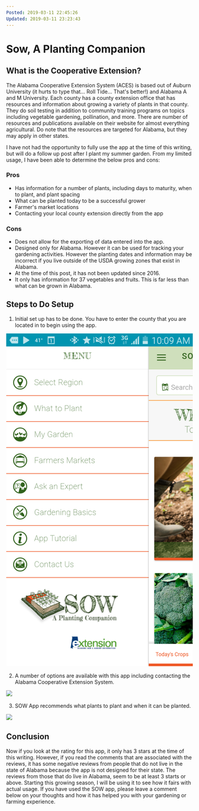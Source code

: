 ```yaml
---
Posted: 2019-03-11 22:45:26
Updated: 2019-03-11 23:23:43
---
```


# Sow, A Planting Companion

## What is the Cooperative Extension?

The Alabama Cooperative Extension System (ACES) is based out of Auburn University (it hurts to type that... Roll Tide... That's better!)
and Alabama A and M University. Each county has a county extension office that has resources and information about growing a variety
of plants in that county. They do soil testing in addition to community training programs on topics including vegetable gardening,
pollination, and more. There are number of resources and publications available on their website for almost everything agricultural.
Do note that the resources are targeted for Alabama, but they may apply in other states.

I have not had the opportunity to fully use the app at the time of this writing, but will do a follow up post after I plant my summer
garden. From my limited usage, I have been able to determine the below pros and cons:

### Pros

* Has information for a number of plants, including days to maturity, when to plant, and plant spacing
* What can be planted today to be a successful grower
* Farmer's market locations
* Contacting your local county extension directly from the app

### Cons

* Does not allow for the exporting of data entered into the app.
* Designed only for Alabama. However it can be used for tracking your gardening activities. However the planting
dates and information may be incorrect if you live outside of the USDA growing zones that exist in Alabama.
* At the time of this post, it has not been updated since 2016.
* It only has information for 37 vegetables and fruits. This is far less than what can be grown in Alabama.

## Steps to Do Setup

1) Initial set up has to be done. You have to enter the county that you are located in to begin using the app.

![](/images/2019.03.11-Screenshot_2019-03-06-10-09-07.png)

2) A number of options are available with this app including contacting the Alabama Cooperative Extension System.

![](/images/Screenshot_2019-03-06-10-09-13.png)

3) SOW App recommends what plants to plant and when it can be planted.

![](/images/Screenshot_2019-03-06-10-09-13.png)

## Conclusion

Now if you look at the rating for this app, it only has 3 stars at the time of this writing. However, if you read the comments
that are associated with the reviews, it has some negative reviews from people that do not live in the state of Alabama because
the app is not designed for their state. The reviews from those that do live in Alabama, seem to be at least 3 starts or above.
Starting this growing season, I will be using it to see how it fairs with actual usage. If you have used the SOW app, please
leave a comment below on your thoughts and how it has helped you with your gardening or farming experience.
